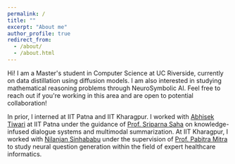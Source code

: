 ```yaml
---
permalink: /
title: ""
excerpt: "About me"
author_profile: true
redirect_from: 
  - /about/
  - /about.html
---
```

Hi! I am a Master's student in Computer Science at UC Riverside, currently on data distillation using diffusion models. I am also interested in studying mathematical reasoning problems through NeuroSymbolic AI. Feel free to reach out if you're working in this area and are open to potential collaboration!


In prior, I interned at IIT Patna and IIT Kharagpur. I worked with [Abhisek Tiwari](https://abhisektiwari.github.io/) at IIT Patna under the guidance of [Prof. Sriparna Saha](https://www.iitp.ac.in/~sriparna/) on knowledge-infused dialogue systems and multimodal summarization. At IIT Kharagpur, I worked with [Nilanjan Sinhababu](https://www.linkedin.com/in/nilanjansb/?originalSubdomain=in) under the supervision of [Prof. Pabitra Mitra](https://cse.iitkgp.ac.in/~pabitra/) to study neural question generation within the field of expert healthcare informatics.
